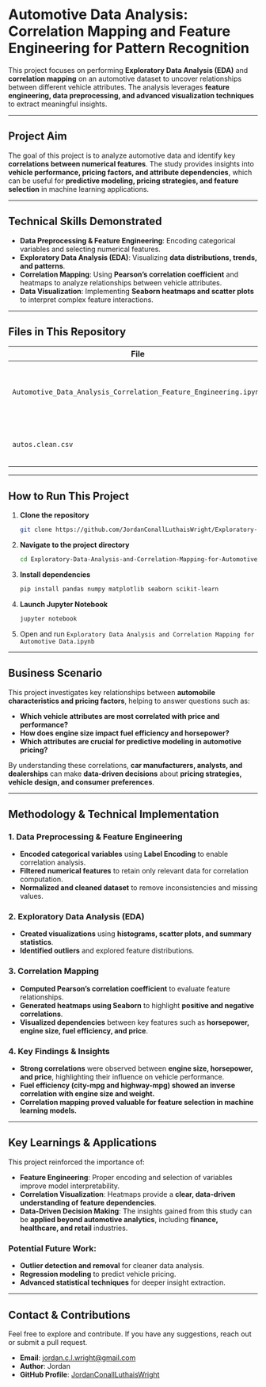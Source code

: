 # Automotive Data Analysis: Correlation Mapping and Feature Engineering for Pattern Recognition

This project focuses on performing **Exploratory Data Analysis (EDA)** and **correlation mapping** on an automotive dataset to uncover relationships between different vehicle attributes. The analysis leverages **feature engineering, data preprocessing, and advanced visualization techniques** to extract meaningful insights.

---

## Project Aim  
The goal of this project is to analyze automotive data and identify key **correlations between numerical features**. The study provides insights into **vehicle performance, pricing factors, and attribute dependencies**, which can be useful for **predictive modeling, pricing strategies, and feature selection** in machine learning applications.

---

## Technical Skills Demonstrated  
- **Data Preprocessing & Feature Engineering**: Encoding categorical variables and selecting numerical features.  
- **Exploratory Data Analysis (EDA)**: Visualizing **data distributions, trends, and patterns**.  
- **Correlation Mapping**: Using **Pearson’s correlation coefficient** and heatmaps to analyze relationships between vehicle attributes.  
- **Data Visualization**: Implementing **Seaborn heatmaps and scatter plots** to interpret complex feature interactions.  

---

## Files in This Repository  
| File | Description |
|------|------------|
| `Automotive_Data_Analysis_Correlation_Feature_Engineering.ipynb` | Jupyter Notebook containing the full analysis workflow. |
| `autos.clean.csv` | Dataset used for the analysis. |

---

## How to Run This Project  
1. **Clone the repository**  
   ```bash
   git clone https://github.com/JordanConallLuthaisWright/Exploratory-Data-Analysis-and-Correlation-Mapping-for-Automotive-Data.git
   ```
2. **Navigate to the project directory**
   ```bash
   cd Exploratory-Data-Analysis-and-Correlation-Mapping-for-Automotive-Data
   ```
3. **Install dependencies**
   ```bash
   pip install pandas numpy matplotlib seaborn scikit-learn
   ```
4. **Launch Jupyter Notebook**
   ```bash
   jupyter notebook
   ```
5. Open and run `Exploratory Data Analysis and Correlation Mapping for Automotive Data.ipynb`

---

## Business Scenario  
This project investigates key relationships between **automobile characteristics and pricing factors**, helping to answer questions such as:

- **Which vehicle attributes are most correlated with price and performance?**  
- **How does engine size impact fuel efficiency and horsepower?**  
- **Which attributes are crucial for predictive modeling in automotive pricing?**  

By understanding these correlations, **car manufacturers, analysts, and dealerships** can make **data-driven decisions** about **pricing strategies, vehicle design, and consumer preferences**.

---

## Methodology & Technical Implementation  

### 1. Data Preprocessing & Feature Engineering  
- **Encoded categorical variables** using **Label Encoding** to enable correlation analysis.  
- **Filtered numerical features** to retain only relevant data for correlation computation.  
- **Normalized and cleaned dataset** to remove inconsistencies and missing values.  

### 2. Exploratory Data Analysis (EDA)  
- **Created visualizations** using **histograms, scatter plots, and summary statistics**.  
- **Identified outliers** and explored feature distributions.  

### 3. Correlation Mapping  
- **Computed Pearson’s correlation coefficient** to evaluate feature relationships.  
- **Generated heatmaps using Seaborn** to highlight **positive and negative correlations**.  
- **Visualized dependencies** between key features such as **horsepower, engine size, fuel efficiency, and price**.  

### 4. Key Findings & Insights  
- **Strong correlations** were observed between **engine size, horsepower, and price**, highlighting their influence on vehicle performance.  
- **Fuel efficiency (city-mpg and highway-mpg) showed an inverse correlation with engine size and weight.**  
- **Correlation mapping proved valuable for feature selection in machine learning models.**  

---

## Key Learnings & Applications  
This project reinforced the importance of:  

- **Feature Engineering**: Proper encoding and selection of variables improve model interpretability.  
- **Correlation Visualization**: Heatmaps provide a **clear, data-driven understanding of feature dependencies**.  
- **Data-Driven Decision Making**: The insights gained from this study can be **applied beyond automotive analytics**, including **finance, healthcare, and retail** industries.  

### **Potential Future Work:**  
- **Outlier detection and removal** for cleaner data analysis.  
- **Regression modeling** to predict vehicle pricing.  
- **Advanced statistical techniques** for deeper insight extraction.  

---

## **Contact & Contributions**  
Feel free to explore and contribute. If you have any suggestions, reach out or submit a pull request.  

- **Email**: [jordan.c.l.wright@gmail.com](mailto:jordan.c.l.wright@gmail.com)  
- **Author**: Jordan  
- **GitHub Profile**: [JordanConallLuthaisWright](https://github.com/JordanConallLuthaisWright)
